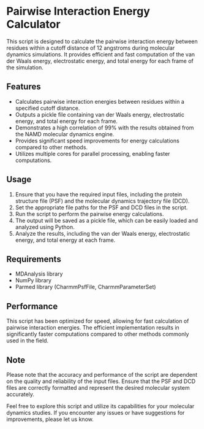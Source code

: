 # Pairwise Interaction Energy Calculator

This script is designed to calculate the pairwise interaction energy between residues within a cutoff distance of 12 angstroms during molecular dynamics simulations. It provides efficient and fast computation of the van der Waals energy, electrostatic energy, and total energy for each frame of the simulation. 

## Features

- Calculates pairwise interaction energies between residues within a specified cutoff distance.
- Outputs a pickle file containing van der Waals energy, electrostatic energy, and total energy for each frame.
- Demonstrates a high correlation of 99% with the results obtained from the NAMD molecular dynamics engine.
- Provides significant speed improvements for energy calculations compared to other methods.
- Utilizes multiple cores for parallel processing, enabling faster computations.

## Usage

1. Ensure that you have the required input files, including the protein structure file (PSF) and the molecular dynamics trajectory file (DCD).
2. Set the appropriate file paths for the PSF and DCD files in the script.
3. Run the script to perform the pairwise energy calculations.
4. The output will be saved as a pickle file, which can be easily loaded and analyzed using Python.
5. Analyze the results, including the van der Waals energy, electrostatic energy, and total energy at each frame.

## Requirements

- MDAnalysis library
- NumPy library
- Parmed library (CharmmPsfFile, CharmmParameterSet)

## Performance

This script has been optimized for speed, allowing for fast calculation of pairwise interaction energies. The efficient implementation results in significantly faster computations compared to other methods commonly used in the field.

## Note

Please note that the accuracy and performance of the script are dependent on the quality and reliability of the input files. Ensure that the PSF and DCD files are correctly formatted and represent the desired molecular system accurately.

Feel free to explore this script and utilize its capabilities for your molecular dynamics studies. If you encounter any issues or have suggestions for improvements, please let us know.
